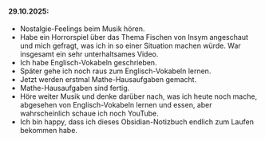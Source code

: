 ####   29.10.2025:
- Nostalgie-Feelings beim Musik hören.
- Habe ein Horrorspiel über das Thema Fischen von Insym angeschaut und mich gefragt, was ich in so einer Situation machen würde. War insgesamt ein sehr unterhaltsames Video.
- Ich habe Englisch-Vokabeln geschrieben.
- Später gehe ich noch raus zum Englisch-Vokabeln lernen.
- Jetzt werden erstmal Mathe-Hausaufgaben gemacht.
- Mathe-Hausaufgaben sind fertig.
- Höre weiter Musik und denke darüber nach, was ich heute noch mache, abgesehen von Englisch-Vokabeln lernen und essen, aber wahrscheinlich schaue ich noch YouTube.
- Ich bin happy, dass ich dieses Obsidian-Notizbuch endlich zum Laufen bekommen habe.